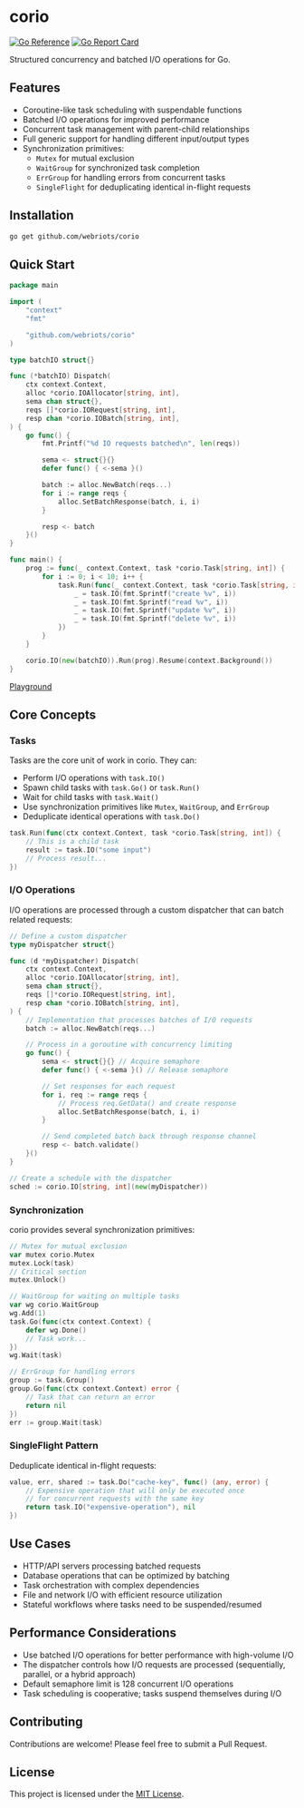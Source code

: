 # corio

[![Go Reference](https://pkg.go.dev/badge/github.com/webriots/corio.svg)](https://pkg.go.dev/github.com/webriots/corio)
[![Go Report Card](https://goreportcard.com/badge/github.com/webriots/corio)](https://goreportcard.com/report/github.com/webriots/corio)

Structured concurrency and batched I/O operations for Go.

## Features

- Coroutine-like task scheduling with suspendable functions
- Batched I/O operations for improved performance
- Concurrent task management with parent-child relationships
- Full generic support for handling different input/output types
- Synchronization primitives:
  - `Mutex` for mutual exclusion
  - `WaitGroup` for synchronized task completion
  - `ErrGroup` for handling errors from concurrent tasks
  - `SingleFlight` for deduplicating identical in-flight requests

## Installation

```bash
go get github.com/webriots/corio
```

## Quick Start

```go
package main

import (
	"context"
	"fmt"

	"github.com/webriots/corio"
)

type batchIO struct{}

func (*batchIO) Dispatch(
	ctx context.Context,
	alloc *corio.IOAllocator[string, int],
	sema chan struct{},
	reqs []*corio.IORequest[string, int],
	resp chan *corio.IOBatch[string, int],
) {
	go func() {
		fmt.Printf("%d IO requests batched\n", len(reqs))

		sema <- struct{}{}
		defer func() { <-sema }()

		batch := alloc.NewBatch(reqs...)
		for i := range reqs {
			alloc.SetBatchResponse(batch, i, i)
		}

		resp <- batch
	}()
}

func main() {
	prog := func(_ context.Context, task *corio.Task[string, int]) {
		for i := 0; i < 10; i++ {
			task.Run(func(_ context.Context, task *corio.Task[string, int]) {
				_ = task.IO(fmt.Sprintf("create %v", i))
				_ = task.IO(fmt.Sprintf("read %v", i))
				_ = task.IO(fmt.Sprintf("update %v", i))
				_ = task.IO(fmt.Sprintf("delete %v", i))
			})
		}
	}

	corio.IO(new(batchIO)).Run(prog).Resume(context.Background())
}
```

[Playground](https://go.dev/play/p/XGq_owL7TEs)

## Core Concepts

### Tasks

Tasks are the core unit of work in corio. They can:
- Perform I/O operations with `task.IO()`
- Spawn child tasks with `task.Go()` or `task.Run()`
- Wait for child tasks with `task.Wait()`
- Use synchronization primitives like `Mutex`, `WaitGroup`, and `ErrGroup`
- Deduplicate identical operations with `task.Do()`

```go
task.Run(func(ctx context.Context, task *corio.Task[string, int]) {
    // This is a child task
    result := task.IO("some input")
    // Process result...
})
```

### I/O Operations

I/O operations are processed through a custom dispatcher that can batch related requests:

```go
// Define a custom dispatcher
type myDispatcher struct{}

func (d *myDispatcher) Dispatch(
    ctx context.Context,
    alloc *corio.IOAllocator[string, int],
    sema chan struct{},
    reqs []*corio.IORequest[string, int],
    resp chan *corio.IOBatch[string, int],
) {
    // Implementation that processes batches of I/O requests
    batch := alloc.NewBatch(reqs...)

    // Process in a goroutine with concurrency limiting
    go func() {
        sema <- struct{}{} // Acquire semaphore
        defer func() { <-sema }() // Release semaphore

        // Set responses for each request
        for i, req := range reqs {
            // Process req.GetData() and create response
            alloc.SetBatchResponse(batch, i, i)
        }

        // Send completed batch back through response channel
        resp <- batch.validate()
    }()
}

// Create a schedule with the dispatcher
sched := corio.IO[string, int](new(myDispatcher))
```

### Synchronization

corio provides several synchronization primitives:

```go
// Mutex for mutual exclusion
var mutex corio.Mutex
mutex.Lock(task)
// Critical section
mutex.Unlock()

// WaitGroup for waiting on multiple tasks
var wg corio.WaitGroup
wg.Add(1)
task.Go(func(ctx context.Context) {
    defer wg.Done()
    // Task work...
})
wg.Wait(task)

// ErrGroup for handling errors
group := task.Group()
group.Go(func(ctx context.Context) error {
    // Task that can return an error
    return nil
})
err := group.Wait(task)
```

### SingleFlight Pattern

Deduplicate identical in-flight requests:

```go
value, err, shared := task.Do("cache-key", func() (any, error) {
    // Expensive operation that will only be executed once
    // for concurrent requests with the same key
    return task.IO("expensive-operation"), nil
})
```

## Use Cases

- HTTP/API servers processing batched requests
- Database operations that can be optimized by batching
- Task orchestration with complex dependencies
- File and network I/O with efficient resource utilization
- Stateful workflows where tasks need to be suspended/resumed

## Performance Considerations

- Use batched I/O operations for better performance with high-volume I/O
- The dispatcher controls how I/O requests are processed (sequentially, parallel, or a hybrid approach)
- Default semaphore limit is 128 concurrent I/O operations
- Task scheduling is cooperative; tasks suspend themselves during I/O

## Contributing

Contributions are welcome! Please feel free to submit a Pull Request.

## License

This project is licensed under the [MIT License](LICENSE).
